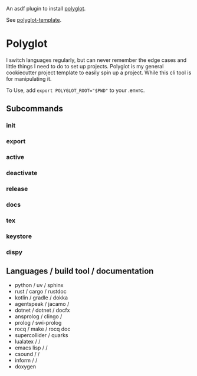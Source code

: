 <!-- readme.md -*- mode: gfm-mode -*- -->

An asdf plugin to install [polyglot](https://github.com/jgrey4296/asdf-polyglot-cli).

See [polyglot-template](https://github.com/jgrey4296/polyglot-template).

# Polyglot

I switch languages regularly, but can never remember the edge cases and little things
I need to do to set up projects.
Polyglot is my general cookiecutter project template to easily spin up a project.
While this cli tool is for manipulating it.

To Use, add `export POLYGLOT_ROOT="$PWD"` to your .envrc.

## Subcommands

### init

### export

### active

### deactivate

### release

### docs

### tex

### keystore

### dispy

## Languages / build tool / documentation
- python / uv / sphinx 
- rust / cargo / rustdoc 
- kotlin / gradle / dokka
- agentspeak / jacamo / 
- dotnet / dotnet / docfx
- ansprolog / clingo / 
- prolog / swi-prolog
- rocq / make / rocq doc
- supercollider / quarks 
- lualatex / / 
- emacs lisp / /
- csound / /
- inform / /
- doxygen
